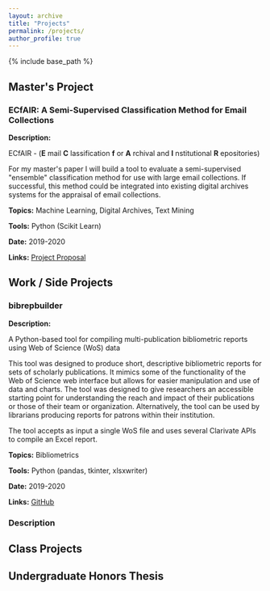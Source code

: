 ```yaml
---
layout: archive
title: "Projects"
permalink: /projects/
author_profile: true
---
```


{% include base_path %}

## Master's Project

### ECfAIR: A Semi-Supervised Classification Method for Email Collections

**Description:**

ECfAIR - (**E** mail **C** lassification **f** or **A** rchival and **I** nstitutional **R** epositories)

For my master's paper I will build a tool to evaluate a semi-supervised "ensemble" classification method for use with large email collections. If successful, this method could be integrated into existing digital archives systems for the appraisal of email collections.

**Topics:** Machine Learning, Digital Archives, Text Mining

**Tools:** Python (Scikit Learn)

**Date:** 2019-2020

**Links:** [Project Proposal](https://npbyers0401.github.io/files/ProposalFinal.pdf)


## Work / Side Projects

### bibrepbuilder

**Description:**

A Python-based tool for compiling multi-publication bibliometric reports using Web of Science (WoS) data

This tool was designed to produce short, descriptive bibliometric reports for sets of scholarly publications. It mimics some of the functionality of the Web of Science web interface but allows for easier manipulation and use of data and charts. The tool was designed to give researchers an accessible starting point for understanding the reach and impact of their publications or those of their team or organization. Alternatively, the tool can be used by librarians producing reports for patrons within their institution.

The tool accepts as input a single WoS file and uses several Clarivate APIs to compile an Excel report.

**Topics:** Bibliometrics

**Tools:** Python (pandas, tkinter, xlsxwriter)

**Date:** 2019-2020

**Links:** [GitHub](https://github.com/npbyers0401/bibrepbuilder)

### Description

## Class Projects

## Undergraduate Honors Thesis

